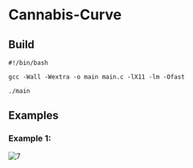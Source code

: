 # Cannabis-Curve

## Build
```
#!/bin/bash

gcc -Wall -Wextra -o main main.c -lX11 -lm -Ofast

./main
```

## Examples

### Example 1:

![7](https://user-images.githubusercontent.com/48839784/235796270-def11113-9488-4bce-82ab-c0bfc906928c.png)
